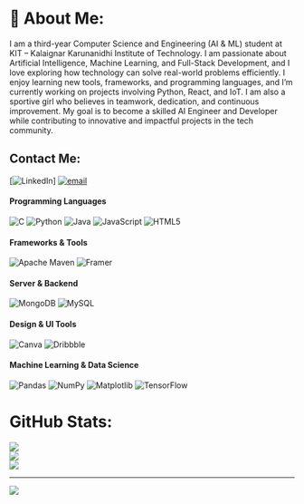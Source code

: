 # 💫 About Me:
I am a third-year Computer Science and Engineering (AI & ML) student at KIT – Kalaignar Karunanidhi Institute of Technology. I am passionate about Artificial Intelligence, Machine Learning, and Full-Stack Development, and I love exploring how technology can solve real-world problems efficiently. I enjoy learning new tools, frameworks, and programming languages, and I’m currently working on projects involving Python, React, and IoT. I am also a sportive girl who believes in teamwork, dedication, and continuous improvement. My goal is to become a skilled AI Engineer and Developer while contributing to innovative and impactful projects in the tech community.


##  Contact Me:
[![LinkedIn](https://img.shields.io/badge/LinkedIn-%230077B5.svg?logo=linkedin&logoColor=white)] [![email](https://img.shields.io/badge/Email-D14836?logo=gmail&logoColor=white)](mailto:kit27.am46@gmail.com) 

####  Programming Languages
![C](https://img.shields.io/badge/c-%2300599C.svg?style=for-the-badge&logo=c&logoColor=white)
![Python](https://img.shields.io/badge/python-3670A0?style=for-the-badge&logo=python&logoColor=ffdd54)
![Java](https://img.shields.io/badge/java-%23ED8B00.svg?style=for-the-badge&logo=openjdk&logoColor=white)
![JavaScript](https://img.shields.io/badge/javascript-%23323330.svg?style=for-the-badge&logo=javascript&logoColor=%23F7DF1E)
![HTML5](https://img.shields.io/badge/html5-%23E34F26.svg?style=for-the-badge&logo=html5&logoColor=white)
####  Frameworks & Tools
![Apache Maven](https://img.shields.io/badge/Apache%20Maven-C71A36?style=for-the-badge&logo=Apache%20Maven&logoColor=white)
![Framer](https://img.shields.io/badge/Framer-black?style=for-the-badge&logo=framer&logoColor=blue)
####  Server & Backend
![MongoDB](https://img.shields.io/badge/MongoDB-%234ea94b.svg?style=for-the-badge&logo=mongodb&logoColor=white)
![MySQL](https://img.shields.io/badge/mysql-4479A1.svg?style=for-the-badge&logo=mysql&logoColor=white)
####  Design & UI Tools
![Canva](https://img.shields.io/badge/Canva-%2300C4CC.svg?style=for-the-badge&logo=Canva&logoColor=white)
![Dribbble](https://img.shields.io/badge/Dribbble-EA4C89?style=for-the-badge&logo=dribbble&logoColor=white)
####  Machine Learning & Data Science
![Pandas](https://img.shields.io/badge/pandas-%23150458.svg?style=for-the-badge&logo=pandas&logoColor=white)
![NumPy](https://img.shields.io/badge/numpy-%23013243.svg?style=for-the-badge&logo=numpy&logoColor=white)
![Matplotlib](https://img.shields.io/badge/Matplotlib-%23ffffff.svg?style=for-the-badge&logo=Matplotlib&logoColor=black)
![TensorFlow](https://img.shields.io/badge/TensorFlow-%23FF6F00.svg?style=for-the-badge&logo=TensorFlow&logoColor=white)

# GitHub Stats:
![](https://github-readme-stats.vercel.app/api?username=sarikaa2020&theme=holi&hide_border=false&include_all_commits=false&count_private=false)<br/>
![](https://nirzak-streak-stats.vercel.app/?user=sarikaa2020&theme=holi&hide_border=false)<br/>
![](https://github-readme-stats.vercel.app/api/top-langs/?username=sarikaa2020&theme=holi&hide_border=false&include_all_commits=false&count_private=false&layout=compact)

---
[![](https://visitcount.itsvg.in/api?id=sarikaa2020&icon=10&color=0)](https://visitcount.itsvg.in)

<!-- Proudly created with GPRM ( https://gprm.itsvg.in ) -->
